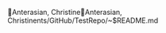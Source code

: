 Anterasian, Christine                                 A n t e r a s i a n ,   C h r i s t i n e   n t s / G i t H u b / T e s t R e p o / ~ $ R E A D M E . m d 